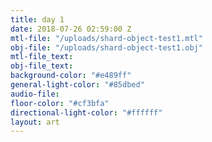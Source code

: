 ```yaml
---
title: day 1
date: 2018-07-26 02:59:00 Z
mtl-file: "/uploads/shard-object-test1.mtl"
obj-file: "/uploads/shard-object-test1.obj"
mtl-file_text: 
obj-file_text: 
background-color: "#e489ff"
general-light-color: "#85dbed"
audio-file: 
floor-color: "#cf3bfa"
directional-light-color: "#ffffff"
layout: art
---
```

